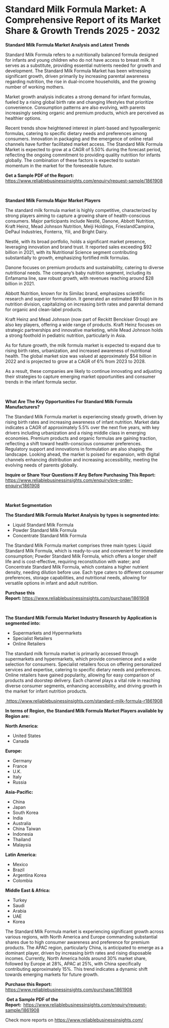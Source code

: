 <p><h1>Standard Milk Formula Market: A Comprehensive Report of its Market Share & Growth Trends 2025 - 2032</h1></p><p><strong>Standard Milk Formula Market Analysis and Latest Trends</strong></p>
<p><p>Standard Milk Formula refers to a nutritionally balanced formula designed for infants and young children who do not have access to breast milk. It serves as a substitute, providing essential nutrients needed for growth and development. The Standard Milk Formula Market has been witnessing significant growth, driven primarily by increasing parental awareness regarding nutrition, the rise in dual-income households, and the growing number of working mothers.</p><p>Market growth analysis indicates a strong demand for infant formulas, fueled by a rising global birth rate and changing lifestyles that prioritize convenience. Consumption patterns are also evolving, with parents increasingly seeking organic and premium products, which are perceived as healthier options. </p><p>Recent trends show heightened interest in plant-based and hypoallergenic formulas, catering to specific dietary needs and preferences among consumers. Innovation in packaging and the emergence of online retail channels have further facilitated market access. The Standard Milk Formula Market is expected to grow at a CAGR of 5.50% during the forecast period, reflecting the ongoing commitment to providing quality nutrition for infants globally. The combination of these factors is expected to sustain momentum in the market for the foreseeable future.</p></p>
<p><strong>Get a Sample PDF of the Report:&nbsp;</strong> <a href="https://www.reliablebusinessinsights.com/enquiry/request-sample/1861908?utm_campaign=2840&utm_medium=2&utm_source=Github&utm_content=ia&utm_term=07042025&utm_id=standard-milk-formula">https://www.reliablebusinessinsights.com/enquiry/request-sample/1861908</a></p>
<p>&nbsp;</p>
<p><strong>Standard Milk Formula Major Market Players</strong></p>
<p><p>The standard milk formula market is highly competitive, characterized by strong players aiming to capture a growing share of health-conscious consumers. Major participants include Nestlé, Danone, Abbott Nutrition, Kraft Heinz, Mead Johnson Nutrition, Meiji Holdings, FrieslandCampina, DePaul Industries, Fonterra, Yili, and Bright Dairy. </p><p>Nestlé, with its broad portfolio, holds a significant market presence, leveraging innovation and brand trust. It reported sales exceeding $92 billion in 2021, with its Nutritional Science segment contributing substantially to growth, emphasizing fortified milk formulas.</p><p>Danone focuses on premium products and sustainability, catering to diverse nutritional needs. The company’s baby nutrition segment, including its Enfamama line, saw robust growth, with revenues reaching around $28 billion in 2021. </p><p>Abbott Nutrition, known for its Similac brand, emphasizes scientific research and superior formulation. It generated an estimated $9 billion in its nutrition division, capitalizing on increasing birth rates and parental demand for organic and clean-label products. </p><p>Kraft Heinz and Mead Johnson (now part of Reckitt Benckiser Group) are also key players, offering a wide range of products. Kraft Heinz focuses on strategic partnerships and innovative marketing, while Mead Johnson holds a strong foothold in pediatric nutrition, particularly in Asia. </p><p>As for future growth, the milk formula market is expected to expand due to rising birth rates, urbanization, and increased awareness of nutritional health. The global market size was valued at approximately $54 billion in 2022 and is projected to grow at a CAGR of 6% from 2023 to 2028. </p><p>As a result, these companies are likely to continue innovating and adjusting their strategies to capture emerging market opportunities and consumer trends in the infant formula sector.</p></p>
<p>&nbsp;</p>
<p><strong>What Are The Key Opportunities For Standard Milk Formula Manufacturers?</strong></p>
<p><p>The Standard Milk Formula market is experiencing steady growth, driven by rising birth rates and increasing awareness of infant nutrition. Market data indicates a CAGR of approximately 5.5% over the next five years, with key drivers including urbanization and a rising middle class in emerging economies. Premium products and organic formulas are gaining traction, reflecting a shift toward health-conscious consumer preferences. Regulatory support and innovations in formulation are also shaping the landscape. Looking ahead, the market is poised for expansion, with digital channels enhancing distribution and increasing accessibility, meeting the evolving needs of parents globally.</p></p>
<p><strong>Inquire or Share Your Questions If Any Before Purchasing This Report:</strong> <a href="https://www.reliablebusinessinsights.com/enquiry/pre-order-enquiry/1861908?utm_campaign=2840&utm_medium=2&utm_source=Github&utm_content=ia&utm_term=07042025&utm_id=standard-milk-formula">https://www.reliablebusinessinsights.com/enquiry/pre-order-enquiry/1861908</a></p>
<p>&nbsp;</p>
<p><strong>Market Segmentation</strong></p>
<p><strong>The Standard Milk Formula Market Analysis by types is segmented into:</strong></p>
<p><ul><li>Liquid Standard Milk Formula</li><li>Powder Standard Milk Formula</li><li>Concentrate Standard Milk Formula</li></ul></p>
<p><p>The Standard Milk Formula market comprises three main types: Liquid Standard Milk Formula, which is ready-to-use and convenient for immediate consumption; Powder Standard Milk Formula, which offers a longer shelf life and is cost-effective, requiring reconstitution with water; and Concentrate Standard Milk Formula, which contains a higher nutrient density, needing dilution before use. Each type caters to different consumer preferences, storage capabilities, and nutritional needs, allowing for versatile options in infant and adult nutrition.</p></p>
<p><strong>Purchase this Report:&nbsp;</strong><a href="https://www.reliablebusinessinsights.com/purchase/1861908?utm_campaign=2840&utm_medium=2&utm_source=Github&utm_content=ia&utm_term=07042025&utm_id=standard-milk-formula">https://www.reliablebusinessinsights.com/purchase/1861908</a></p>
<p>&nbsp;</p>
<p><strong>The Standard Milk Formula Market Industry Research by Application is segmented into:</strong></p>
<p><ul><li>Supermarkets and Hypermarkets</li><li>Specialist Retailers</li><li>Online Retailers</li></ul></p>
<p><p>The standard milk formula market is primarily accessed through supermarkets and hypermarkets, which provide convenience and a wide selection for consumers. Specialist retailers focus on offering personalized services and expertise, catering to specific dietary needs and preferences. Online retailers have gained popularity, allowing for easy comparison of products and doorstep delivery. Each channel plays a vital role in reaching diverse consumer segments, enhancing accessibility, and driving growth in the market for infant nutrition products.</p></p>
<p><a href="https://www.reliablebusinessinsights.com/standard-milk-formula-r1861908?utm_campaign=2840&utm_medium=2&utm_source=Github&utm_content=ia&utm_term=07042025&utm_id=standard-milk-formula">&nbsp;https://www.reliablebusinessinsights.com/standard-milk-formula-r1861908</a></p>
<p><strong>In terms of Region, the Standard Milk Formula Market Players available by Region are:</strong></p>
<p>
    <p> <strong> North America: </strong>
        <ul>
            <li>United States</li>
            <li>Canada</li>
        </ul>
        </p> 
    <p> <strong> Europe: </strong>
        <ul>
            <li>Germany</li>
            <li>France</li>
            <li>U.K.</li>
            <li>Italy</li>
            <li>Russia</li>
        </ul>
        </p> 
    <p> <strong> Asia-Pacific: </strong>
        <ul>
            <li>China</li>
            <li>Japan</li>
            <li>South Korea</li>
            <li>India</li>
            <li>Australia</li>
            <li>China Taiwan</li>
            <li>Indonesia</li>
            <li>Thailand</li>
            <li>Malaysia</li>
        </ul>
        </p> 
    <p> <strong> Latin America: </strong>
        <ul>
            <li>Mexico</li>
            <li>Brazil</li>
            <li>Argentina Korea</li>
            <li>Colombia</li>
        </ul>
        </p> 
    <p> <strong> Middle East & Africa: </strong>
        <ul>
            <li>Turkey</li>
            <li>Saudi</li>
            <li>Arabia</li>
            <li>UAE</li>
            <li>Korea</li>
        </ul>
    </p>
    </p>
<p><p>The Standard Milk Formula market is experiencing significant growth across various regions, with North America and Europe commanding substantial shares due to high consumer awareness and preference for premium products. The APAC region, particularly China, is anticipated to emerge as a dominant player, driven by increasing birth rates and rising disposable incomes. Currently, North America holds around 30% market share, followed by Europe at 28%, APAC at 25%, with China specifically contributing approximately 15%. This trend indicates a dynamic shift towards emerging markets for future growth.</p></p>
<p><strong>Purchase this Report: </strong><a href="https://www.reliablebusinessinsights.com/purchase/1861908?utm_campaign=2840&utm_medium=2&utm_source=Github&utm_content=ia&utm_term=07042025&utm_id=standard-milk-formula">https://www.reliablebusinessinsights.com/purchase/1861908</a></p>
<p>&nbsp;<strong>Get a Sample PDF of the Report:&nbsp;&nbsp;</strong><a href="https://www.reliablebusinessinsights.com/enquiry/request-sample/1861908?utm_campaign=2840&utm_medium=2&utm_source=Github&utm_content=ia&utm_term=07042025&utm_id=standard-milk-formula">https://www.reliablebusinessinsights.com/enquiry/request-sample/1861908</a></p>
<p><strong></strong></p>
<p>Check more reports on <a href="https://www.reliablebusinessinsights.com/?utm_campaign=2840&utm_medium=2&utm_source=Github&utm_content=ia&utm_term=07042025&utm_id=standard-milk-formula">https://www.reliablebusinessinsights.com/</a></p>